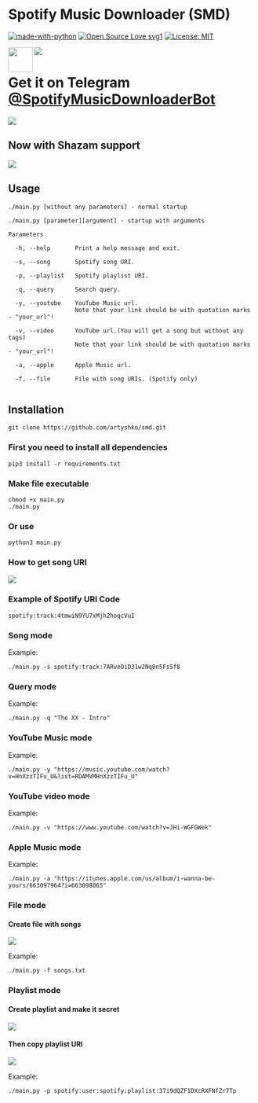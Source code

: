 # Spotify Music Downloader (SMD) 
[![made-with-python](https://img.shields.io/badge/Made%20with-Python-1f425f.svg)](https://www.python.org/) [![Open Source Love svg1](https://badges.frapsoft.com/os/v1/open-source.svg?v=103)](https://github.com/ellerbrock/open-source-badges/) [![License: MIT](https://img.shields.io/badge/License-MIT-yellow.svg)](https://opensource.org/licenses/MIT)

<img align="center" src="https://i.ibb.co/3Yrh7Qr/header.png"> 

<img align="left" height="50" wigth="50" src="https://i.ibb.co/6sLhjBk/telegram-logo-ad3d08a014-seeklogo-com-by-yagorocha-dbyy26q.png">

# **Get it on Telegram <a href="https://telegram.me/SpotifyMusicDownloaderBot"><b>@SpotifyMusicDownloaderBot</b></a>**

<img align="center" src="https://raw.githubusercontent.com/artyshko/smd/telegram/Data/header1.png">

## **Now with Shazam support**

<img align="center" src="https://raw.githubusercontent.com/artyshko/smd/telegram-unstable/Data/header3.png">

## Usage

```
./main.py [without any parameters] - normal startup

./main.py [parameter][argument] - startup with arguments

Parameters

  -h, --help       Print a help message and exit.

  -s, --song       Spotify song URI.

  -p, --playlist   Spotify playlist URI.

  -q, --query      Search query.

  -y, --youtube    YouTube Music url.
                   Note that your link should be with quotation marks - "your_url"!

  -v, --video      YouTube url.(You will get a song but without any tags)
                   Note that your link should be with quotation marks - "your_url"!

  -a, --apple      Apple Music url.

  -f, --file       File with song URIs. (Spotify only)


```
## Installation

```
git clone https://github.com/artyshko/smd.git
```

### First you need to install all dependencies
```
pip3 install -r requirements.txt
```

### Make file executable
```
chmod +x main.py
./main.py
```
### Or use
```
python3 main.py
```
### How to get song URI

<img align="center" src="https://i.ibb.co/BzM7ZKp/image4.png">

### Example of Spotify URI Code
```
spotify:track:4tmwiN9YU7xMjh2hoqcVuI
```

### Song mode
Example:
```
./main.py -s spotify:track:7ARveOiD31w2Nq0n5FsSf8
```

### Query mode
Example:
```
./main.py -q "The XX - Intro"
```

### YouTube Music mode
Example:
```
./main.py -y "https://music.youtube.com/watch?v=HnXzzTIFu_U&list=RDAMVMHnXzzTIFu_U"
```

### YouTube video mode
Example:
```
./main.py -v "https://www.youtube.com/watch?v=JHi-WGFGWek"
```

### Apple Music mode
Example:
```
./main.py -a "https://itunes.apple.com/us/album/i-wanna-be-yours/663097964?i=663098065"
```

### File mode
#### Create file with songs
<img align="center" src="https://i.ibb.co/JQsMCYV/image3.png">

Example:
```
./main.py -f songs.txt
```

### Playlist mode
#### Create playlist and make it secret
<img align="center" src="https://i.ibb.co/kBKtDys/image1.png">

#### Then copy playlist URI
<img align="center" src="https://i.ibb.co/yWHHBDX/image2.png">

Example:
```
./main.py -p spotify:user:spotify:playlist:37i9dQZF1DXcRXFNfZr7Tp

```
